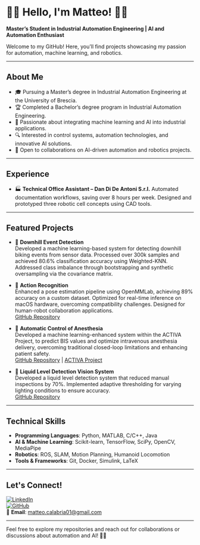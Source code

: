 # 🚀👋 Hello, I'm Matteo! 🤖✨

**Master’s Student in Industrial Automation Engineering | AI and Automation Enthusiast**

Welcome to my GitHub! Here, you'll find projects showcasing my passion for automation, machine learning, and robotics.

---

## About Me
- 🎓 Pursuing a Master’s degree in Industrial Automation Engineering at the University of Brescia.
- 🏆 Completed a Bachelor’s degree program in Industrial Automation Engineering.
- 🤖 Passionate about integrating machine learning and AI into industrial applications.
- 🔍 Interested in control systems, automation technologies, and innovative AI solutions.
- 🤝 Open to collaborations on AI-driven automation and robotics projects.

---

## Experience

- 🏭 **Technical Office Assistant – Dan Di De Antoni S.r.l.**
Automated documentation workflows, saving over 8 hours per week. Designed and prototyped three robotic cell concepts using CAD tools.
---

## Featured Projects

- 🚵 **Downhill Event Detection**  
Developed a machine learning-based system for detecting downhill biking events from sensor data. Processed over 300k samples and achieved 80.6% classification accuracy using Weighted-KNN. Addressed class imbalance through bootstrapping and synthetic oversampling via the covariance matrix.

- 🧍 **Action Recognition**  
  Enhanced a pose estimation pipeline using OpenMMLab, achieving 89% accuracy on a custom dataset. Optimized for real-time inference on macOS hardware, overcoming compatibility challenges. Designed for human-robot collaboration applications.   
[GitHub Repository](https://github.com/maedmatt/actionRecognition2025)  
  
- 💉 **Automatic Control of Anesthesia**  
  Developed a machine learning-enhanced system within the ACTIVA Project, to predict BIS values and optimize intravenous anesthesia delivery, overcoming traditional closed-loop limitations and enhancing patient safety.  
  [GitHub Repository](https://github.com/maedmatt/TesiMachineLearningAnestesia) | [ACTIVA Project](https://activa.unibs.it)

- 🧪 **Liquid Level Detection Vision System**  
  Developed a liquid level detection system that reduced manual inspections by 70%. Implemented adaptive thresholding for varying lighting conditions to ensure accuracy.  
  [GitHub Repository](https://github.com/maedmatt/liquidLevelDetection)
  
---

## Technical Skills
- **Programming Languages**: Python, MATLAB, C/C++, Java  
- **AI & Machine Learning**: Scikit-learn, TensorFlow, SciPy, OpenCV, MediaPipe
- **Robotics**: ROS, SLAM, Motion Planning, Humanoid Locomotion
- **Tools & Frameworks**: Git, Docker, Simulink, LaTeX

---

## Let's Connect!
[![LinkedIn](https://img.shields.io/badge/LinkedIn-Connect-blue)](https://www.linkedin.com/in/matteocalabria01)  
[![GitHub](https://img.shields.io/badge/GitHub-Visit-blue)](https://github.com/maedmatt)  
📧 **Email**: [matteo.calabria01@gmail.com](mailto:matteo.calabria01@gmail.com)

---

Feel free to explore my repositories and reach out for collaborations or discussions about automation and AI! 🚀💡
